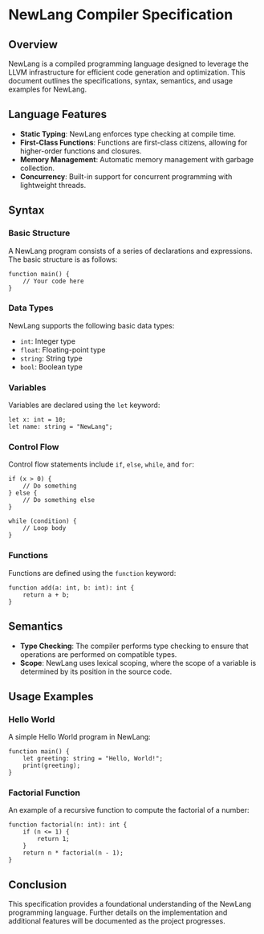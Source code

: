 # NewLang Compiler Specification

## Overview
NewLang is a compiled programming language designed to leverage the LLVM infrastructure for efficient code generation and optimization. This document outlines the specifications, syntax, semantics, and usage examples for NewLang.

## Language Features
- **Static Typing**: NewLang enforces type checking at compile time.
- **First-Class Functions**: Functions are first-class citizens, allowing for higher-order functions and closures.
- **Memory Management**: Automatic memory management with garbage collection.
- **Concurrency**: Built-in support for concurrent programming with lightweight threads.

## Syntax
### Basic Structure
A NewLang program consists of a series of declarations and expressions. The basic structure is as follows:

```newlang
function main() {
    // Your code here
}
```

### Data Types
NewLang supports the following basic data types:
- `int`: Integer type
- `float`: Floating-point type
- `string`: String type
- `bool`: Boolean type

### Variables
Variables are declared using the `let` keyword:

```newlang
let x: int = 10;
let name: string = "NewLang";
```

### Control Flow
Control flow statements include `if`, `else`, `while`, and `for`:

```newlang
if (x > 0) {
    // Do something
} else {
    // Do something else
}

while (condition) {
    // Loop body
}
```

### Functions
Functions are defined using the `function` keyword:

```newlang
function add(a: int, b: int): int {
    return a + b;
}
```

## Semantics
- **Type Checking**: The compiler performs type checking to ensure that operations are performed on compatible types.
- **Scope**: NewLang uses lexical scoping, where the scope of a variable is determined by its position in the source code.

## Usage Examples
### Hello World
A simple Hello World program in NewLang:

```newlang
function main() {
    let greeting: string = "Hello, World!";
    print(greeting);
}
```

### Factorial Function
An example of a recursive function to compute the factorial of a number:

```newlang
function factorial(n: int): int {
    if (n <= 1) {
        return 1;
    }
    return n * factorial(n - 1);
}
```

## Conclusion
This specification provides a foundational understanding of the NewLang programming language. Further details on the implementation and additional features will be documented as the project progresses.